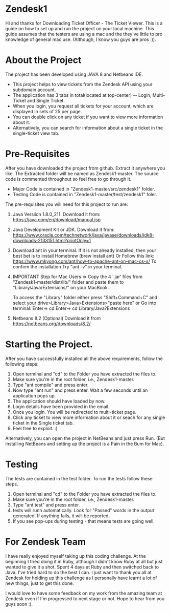 # Zendesk1
Hi and thanks for Downloading Ticket Officer - The Ticket Viewer.
This is a guide on how to set up and run the project on your local machine. This guide assumes that the testers are using a mac and the they've little to pro knowledge of general mac use. (Although, I know you guys are pros :)).

# About the Project
The project has been developed using JAVA 8 and Netbeans IDE.
* This project helps to view tickets from the Zendesk API using your subdomain account.
* The application has 3 tabs in total(located at top-center) -- Login, Multi-Ticket and Single Ticket.
* When you login, you request all tickets for your account, which are displayed in sets of 25 per page.
* You can double click on any ticket if you want to view more information about it.
* Alternatively, you can search for information about a single ticket in the single-ticket view tab.


# Pre-Requisites
After you have downloaded the project from github. Extract it anywhere you like.
The Extracted folder will be named as Zendesk1-master.
The source code is commented throughout so feel free to go through it.
* Major Code is contained in "Zendesk1-master/src/zendesk1" folder.
* Testing Code is contained in "Zendesk1-master/test/zendesk1" foler.

The pre-requisites you will need for this project to run are:
1. Java Versiion 1.8.0_211. 
    Download it from: https://java.com/en/download/manual.jsp
    
2. Java Development Kit or JDK.
    Download it from: https://www.oracle.com/technetwork/java/javase/downloads/jdk8-downloads-2133151.html?printOnly=1
    
3. Download ant in your terminal.
    If it is not already installed, then your best bet is to install Homebrew (brew install ant) 
    Or
    Follow this link: https://www.mkyong.com/ant/how-to-apache-ant-on-mac-os-x/
    To confirm the installation Try "ant -v" in your terminal.
    
4. IMPORTANT Step for Mac Users => 
    Copy the 4 '.jar' files from "Zendesk1-master/dist/lib/" folder
    and paste them to
    "Library/Java/Extensions/" on your MacBook.
    
    To access the "Library" folder either press "Shift+Command+C" and select your drive>Library>Java>Extensions>"paste here"
    or
    Go into terminal:
    Enter=> cd
    Enter=> cd Library/Java?Extensions
    
5. Netbeans 8.2 (Optional)
    Download it from https://netbeans.org/downloads/8.2/
    
# Starting the Project.
After you have successfully installed all the above requirements, follow the following steps:
1. Open terminal and "cd" to the Folder you have extracted the files to.
2. Make sure you're in the root folder, i.e., Zendesk1-master.
3. Type "ant compile" and press enter.
4. Now type "ant run" and press enter. Wait a few seconds until an application pops up.
5. The application should have loaded by now. 
6. Login details have been provided in the email.
6. Once you login. You will be redirected to multi-ticket page.
7. Click any ticket to view more information about it or seach for any single ticket in the Single ticket tab.
8. Feel free to exploit. :)

Alternatively, you can open the project in NetBeans and just press Run. (But installing NetBeans and setting up the project is a Pain in the Bum for Mac).

# Testing
The tests are contained in the test folder.
To run the tests follow these steps.
1. Open terminal and "cd" to the Folder you have extracted the files to.
2. Make sure you're in the root folder, i.e., Zendesk1-master.
3. Type "ant test" and press enter.
4. tests will runn automatically. Look for "Passed" words in the output generated. If anything fails, it will be reported.
5. If you see pop-ups during testing - that means tests are going well.

# For Zendesk Team
I have really enjoyed myself taking up this coding challenge. At the beginning I tried doing it in Ruby, although I didn't know Ruby at all but just wanted to give it a shot. Spent 4 days at Ruby and then switched back to Java. I've tried hard to do the best I can. I just want to thank you all at Zendesk for holding up this challenge as I personally have learnt a lot of new things, just to get this done. 

I would love to have some feedback on my work from the amazing team at Zendesk even if I'm progressed to next stage or not. Hope to hear from you guys soon :).

